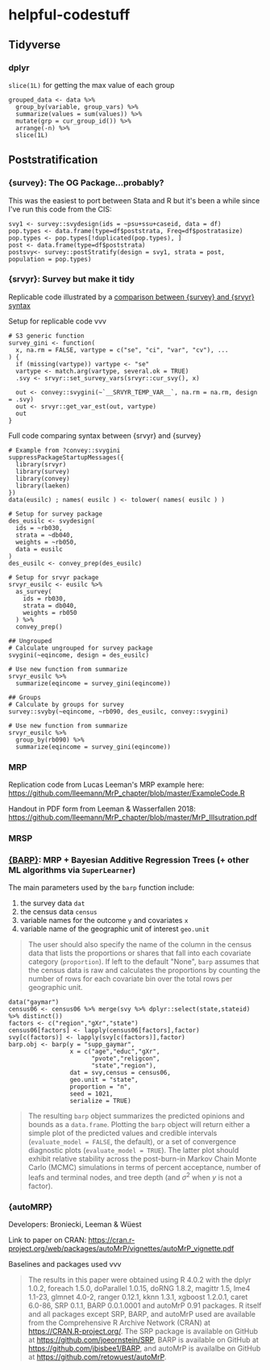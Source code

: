# helpful-codestuff

## Tidyverse 

### dplyr 

`slice(1L)` for getting the max value of each group

```
grouped_data <- data %>% 
  group_by(variable, group_vars) %>%
  summarize(values = sum(values)) %>%
  mutate(grp = cur_group_id()) %>% 
  arrange(-n) %>% 
  slice(1L)
```

## Poststratification  

### {survey}: The OG Package...probably? 

This was the easiest to port between Stata and R but it's been a while since I've run this code from the CIS: 

```
svy1 <- survey::svydesign(ids = ~psu+ssu+caseid, data = df)
pop.types <- data.frame(type=df$poststrata, Freq=df$postratasize)
pop.types <- pop.types[!duplicated(pop.types), ]
post <- data.frame(type=df$poststrata)
postsvy<- survey::postStratify(design = svy1, strata = post, population = pop.types)
```
### {srvyr}: Survey but make it tidy 

Replicable code illustrated by a [comparison between {survey} and {srvyr} syntax](https://rdrr.io/cran/srvyr/f/vignettes/extending-srvyr.Rmd)

Setup for replicable code vvv 

```
# S3 generic function
survey_gini <- function(
  x, na.rm = FALSE, vartype = c("se", "ci", "var", "cv"), ...
) {
  if (missing(vartype)) vartype <- "se"
  vartype <- match.arg(vartype, several.ok = TRUE)
  .svy <- srvyr::set_survey_vars(srvyr::cur_svy(), x)

  out <- convey::svygini(~`__SRVYR_TEMP_VAR__`, na.rm = na.rm, design = .svy)
  out <- srvyr::get_var_est(out, vartype)
  out
}
```

Full code comparing syntax between {srvyr} and {survey} 

```
# Example from ?convey::svygini
suppressPackageStartupMessages({
  library(srvyr)
  library(survey)
  library(convey)
  library(laeken)
})
data(eusilc) ; names( eusilc ) <- tolower( names( eusilc ) )

# Setup for survey package
des_eusilc <- svydesign(
  ids = ~rb030, 
  strata = ~db040,  
  weights = ~rb050, 
  data = eusilc
)
des_eusilc <- convey_prep(des_eusilc)

# Setup for srvyr package
srvyr_eusilc <- eusilc %>% 
  as_survey(
    ids = rb030,
    strata = db040,
    weights = rb050
  ) %>%
  convey_prep()

## Ungrouped
# Calculate ungrouped for survey package
svygini(~eqincome, design = des_eusilc)

# Use new function from summarize
srvyr_eusilc %>% 
  summarize(eqincome = survey_gini(eqincome))

## Groups
# Calculate by groups for survey
survey::svyby(~eqincome, ~rb090, des_eusilc, convey::svygini)

# Use new function from summarize
srvyr_eusilc %>% 
  group_by(rb090) %>%
  summarize(eqincome = survey_gini(eqincome))
```

### MRP 

Replication code from Lucas Leeman's MRP example here: https://github.com/lleemann/MrP_chapter/blob/master/ExampleCode.R 

Handout in PDF form from Leeman & Wasserfallen 2018: https://github.com/lleemann/MrP_chapter/blob/master/MrP_Illsutration.pdf

### MRSP 

### [{BARP}](https://github.com/jbisbee1/BARP/): MRP + Bayesian Additive Regression Trees (+ other ML algorithms via `SuperLearner`)

The main parameters used by the `barp` function include:

1. the survey data `dat`
1. the census data `census`
1. variable names for the outcome `y` and covariates `x`
1. variable name of the geographic unit of interest `geo.unit`

> The user should also specify the name of the column in the census data that lists the proportions or shares that fall into each covariate category (`proportion`). If left to the default "None", `barp` assumes that the census data is raw and calculates the proportions by counting the number of rows for each covariate bin over the total rows per geographic unit.

```
data("gaymar")
census06 <- census06 %>% merge(svy %>% dplyr::select(state,stateid) %>% distinct())
factors <- c("region","gXr","state")
census06[factors] <- lapply(census06[factors],factor)
svy[c(factors)] <- lapply(svy[c(factors)],factor)
barp.obj <- barp(y = "supp_gaymar",
                 x = c("age","educ","gXr",
                       "pvote","religcon",
                       "state","region"),
                 dat = svy,census = census06,
                 geo.unit = "state",
                 proportion = "n",
                 seed = 1021,
                 serialize = TRUE)
```

> The resulting `barp` object summarizes the predicted opinions and bounds as a `data.frame`. Plotting the `barp` object will return either a simple plot of the predicted values and credible intervals (`evaluate_model = FALSE`, the default), or a set of convergence diagnostic plots (`evaluate_model = TRUE`). The latter plot should exhibit relative stability across the post-burn-in Markov Chain Monte Carlo (MCMC) simulations in terms of percent acceptance, number of leafs and terminal nodes, and tree depth (and $\sigma^2$ when $y$ is not a factor).

### {autoMRP} 

Developers: Broniecki, Leeman & Wüest 

Link to paper on CRAN: https://cran.r-project.org/web/packages/autoMrP/vignettes/autoMrP_vignette.pdf

Baselines and packages used vvv 

> The results in this paper were obtained using R 4.0.2 with the dplyr 1.0.2, foreach 1.5.0, doParallel 1.0.15, doRNG 1.8.2, magittr 1.5, lme4 1.1-23, glmnet 4.0-2, ranger 0.12.1, kknn 1.3.1,
xgboost 1.2.0.1, caret 6.0-86, SRP 0.1.1, BARP 0.0.1.0001 and autoMrP 0.91 packages. R
itself and all packages except SRP, BARP, and autoMrP used are available from the Comprehensive R Archive Network (CRAN) at https://CRAN.R-project.org/. The SRP package
is available on GitHub at https://github.com/joeornstein/SRP, BARP is available on
GitHub at https://github.com/jbisbee1/BARP, and autoMrP is availalbe on GitHub at
https://github.com/retowuest/autoMrP.
